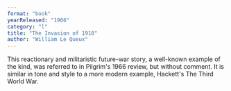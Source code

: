 ```yaml
---
format: "book"
yearReleased: "1906"
category: "l"
title: "The Invasion of 1910"
author: "William Le Queux"
---
```

This reactionary and militaristic future-war story, a  well-known example of the kind, was referred to in Pilgrim's 1966 review, but  without comment. It is similar in tone and style to a more modern example,  Hackett's The Third World War.
 